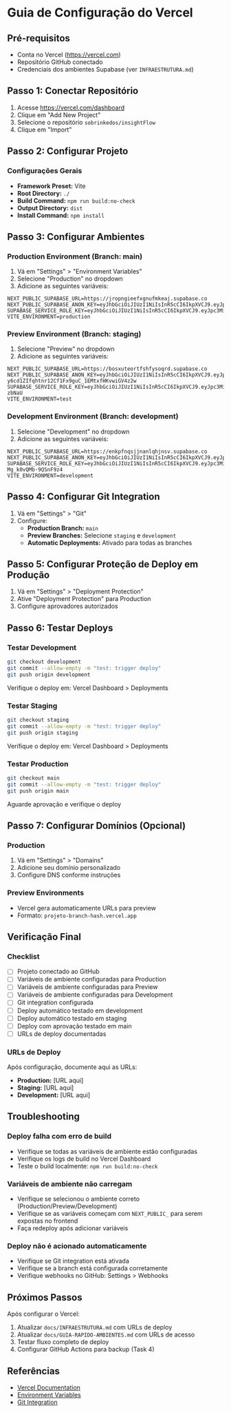 # Guia de Configuração do Vercel

## Pré-requisitos
- Conta no Vercel (https://vercel.com)
- Repositório GitHub conectado
- Credenciais dos ambientes Supabase (ver `INFRAESTRUTURA.md`)

## Passo 1: Conectar Repositório

1. Acesse https://vercel.com/dashboard
2. Clique em "Add New Project"
3. Selecione o repositório `sobrinkedos/insightFlow`
4. Clique em "Import"

## Passo 2: Configurar Projeto

### Configurações Gerais
- **Framework Preset:** Vite
- **Root Directory:** `./`
- **Build Command:** `npm run build:no-check`
- **Output Directory:** `dist`
- **Install Command:** `npm install`

## Passo 3: Configurar Ambientes

### Production Environment (Branch: main)

1. Vá em "Settings" > "Environment Variables"
2. Selecione "Production" no dropdown
3. Adicione as seguintes variáveis:

```
NEXT_PUBLIC_SUPABASE_URL=https://jropngieefxgnufmkeaj.supabase.co
NEXT_PUBLIC_SUPABASE_ANON_KEY=eyJhbGciOiJIUzI1NiIsInR5cCI6IkpXVCJ9.eyJpc3MiOiJzdXBhYmFzZSIsInJlZiI6Impyb3BuZ2llZWZ4Z251Zm1rZWFqIiwicm9sZSI6ImFub24iLCJpYXQiOjE3NjE1MjkyNzAsImV4cCI6MjA3NzEwNTI3MH0.7dFi7kNVRxOla1HycbRZwWvhDfgFQuZoyz_kJBaxF4E
SUPABASE_SERVICE_ROLE_KEY=eyJhbGciOiJIUzI1NiIsInR5cCI6IkpXVCJ9.eyJpc3MiOiJzdXBhYmFzZSIsInJlZiI6Impyb3BuZ2llZWZ4Z251Zm1rZWFqIiwicm9sZSI6InNlcnZpY2Vfcm9sZSIsImlhdCI6MTc2MTUyOTI3MCwiZXhwIjoyMDc3MTA1MjcwfQ.rK2Mj6vJQQtTOKlo6vVJ635IbK9BPudR9MFMUG2O8iM
VITE_ENVIRONMENT=production
```

### Preview Environment (Branch: staging)

1. Selecione "Preview" no dropdown
2. Adicione as seguintes variáveis:

```
NEXT_PUBLIC_SUPABASE_URL=https://bosxuteortfshfysoqrd.supabase.co
NEXT_PUBLIC_SUPABASE_ANON_KEY=eyJhbGciOiJIUzI1NiIsInR5cCI6IkpXVCJ9.eyJpc3MiOiJzdXBhYmFzZSIsInJlZiI6ImJvc3h1dGVvcnRmc2hmeXNvcXJkIiwicm9sZSI6ImFub24iLCJpYXQiOjE3NjA0ODk4MzQsImV4cCI6MjA3NjA2NTgzNH0.-y6cd1ZIfqhtnr12Cf1Fx9guC_1EMtxfHKvwiGV4z2w
SUPABASE_SERVICE_ROLE_KEY=eyJhbGciOiJIUzI1NiIsInR5cCI6IkpXVCJ9.eyJpc3MiOiJzdXBhYmFzZSIsInJlZiI6ImJvc3h1dGVvcnRmc2hmeXNvcXJkIiwicm9sZSI6InNlcnZpY2Vfcm9sZSIsImlhdCI6MTc2MDQ4OTgzNCwiZXhwIjoyMDc2MDY1ODM0fQ.3_6W5Ny2sHW_S38nLByoN53sHJM80XIgvKavr-zbNaU
VITE_ENVIRONMENT=test
```

### Development Environment (Branch: development)

1. Selecione "Development" no dropdown
2. Adicione as seguintes variáveis:

```
NEXT_PUBLIC_SUPABASE_URL=https://enkpfnqsjjnanlqhjnsv.supabase.co
NEXT_PUBLIC_SUPABASE_ANON_KEY=eyJhbGciOiJIUzI1NiIsInR5cCI6IkpXVCJ9.eyJpc3MiOiJzdXBhYmFzZSIsInJlZiI6ImVua3BmbnFzampuYW5scWhqbnN2Iiwicm9sZSI6ImFub24iLCJpYXQiOjE3NjA1NjcyODAsImV4cCI6MjA3NjE0MzI4MH0.WwYOmV_jXBsrZ74GWw9xuSzRC1vf1k39DAHjY1EI1hE
SUPABASE_SERVICE_ROLE_KEY=eyJhbGciOiJIUzI1NiIsInR5cCI6IkpXVCJ9.eyJpc3MiOiJzdXBhYmFzZSIsInJlZiI6ImVua3BmbnFzampuYW5scWhqbnN2Iiwicm9sZSI6InNlcnZpY2Vfcm9sZSIsImlhdCI6MTc2MDU2NzI4MCwiZXhwIjoyMDc2MTQzMjgwfQ.RTUbPMwgLTEayzYN1DITFO1s-Mg_k0vQMb-9QSnF9z4
VITE_ENVIRONMENT=development
```

## Passo 4: Configurar Git Integration

1. Vá em "Settings" > "Git"
2. Configure:
   - **Production Branch:** `main`
   - **Preview Branches:** Selecione `staging` e `development`
   - **Automatic Deployments:** Ativado para todas as branches

## Passo 5: Configurar Proteção de Deploy em Produção

1. Vá em "Settings" > "Deployment Protection"
2. Ative "Deployment Protection" para Production
3. Configure aprovadores autorizados

## Passo 6: Testar Deploys

### Testar Development
```bash
git checkout development
git commit --allow-empty -m "test: trigger deploy"
git push origin development
```
Verifique o deploy em: Vercel Dashboard > Deployments

### Testar Staging
```bash
git checkout staging
git commit --allow-empty -m "test: trigger deploy"
git push origin staging
```
Verifique o deploy em: Vercel Dashboard > Deployments

### Testar Production
```bash
git checkout main
git commit --allow-empty -m "test: trigger deploy"
git push origin main
```
Aguarde aprovação e verifique o deploy

## Passo 7: Configurar Domínios (Opcional)

### Production
1. Vá em "Settings" > "Domains"
2. Adicione seu domínio personalizado
3. Configure DNS conforme instruções

### Preview Environments
- Vercel gera automaticamente URLs para preview
- Formato: `projeto-branch-hash.vercel.app`

## Verificação Final

### Checklist
- [ ] Projeto conectado ao GitHub
- [ ] Variáveis de ambiente configuradas para Production
- [ ] Variáveis de ambiente configuradas para Preview
- [ ] Variáveis de ambiente configuradas para Development
- [ ] Git integration configurada
- [ ] Deploy automático testado em development
- [ ] Deploy automático testado em staging
- [ ] Deploy com aprovação testado em main
- [ ] URLs de deploy documentadas

### URLs de Deploy
Após configuração, documente aqui as URLs:

- **Production:** [URL aqui]
- **Staging:** [URL aqui]
- **Development:** [URL aqui]

## Troubleshooting

### Deploy falha com erro de build
- Verifique se todas as variáveis de ambiente estão configuradas
- Verifique os logs de build no Vercel Dashboard
- Teste o build localmente: `npm run build:no-check`

### Variáveis de ambiente não carregam
- Verifique se selecionou o ambiente correto (Production/Preview/Development)
- Verifique se as variáveis começam com `NEXT_PUBLIC_` para serem expostas no frontend
- Faça redeploy após adicionar variáveis

### Deploy não é acionado automaticamente
- Verifique se Git integration está ativada
- Verifique se a branch está configurada corretamente
- Verifique webhooks no GitHub: Settings > Webhooks

## Próximos Passos

Após configurar o Vercel:
1. Atualizar `docs/INFRAESTRUTURA.md` com URLs de deploy
2. Atualizar `docs/GUIA-RAPIDO-AMBIENTES.md` com URLs de acesso
3. Testar fluxo completo de deploy
4. Configurar GitHub Actions para backup (Task 4)

## Referências

- [Vercel Documentation](https://vercel.com/docs)
- [Environment Variables](https://vercel.com/docs/concepts/projects/environment-variables)
- [Git Integration](https://vercel.com/docs/concepts/git)
